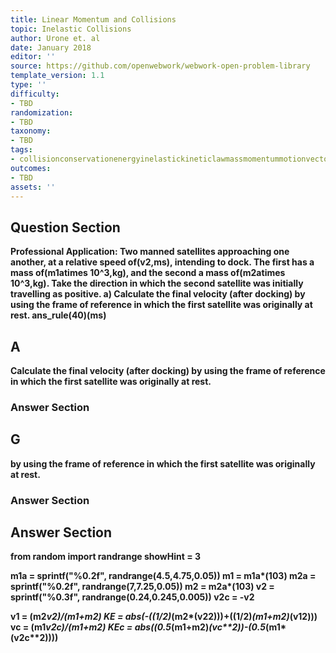 ```yaml
---
title: Linear Momentum and Collisions
topic: Inelastic Collisions
author: Urone et. al
date: January 2018
editor: ''
source: https://github.com/openwebwork/webwork-open-problem-library
template_version: 1.1
type: ''
difficulty:
- TBD
randomization:
- TBD
taxonomy:
- TBD
tags:
- collisionconservationenergyinelastickineticlawmassmomentummotionvectorvelocity
outcomes:
- TBD
assets: ''
---
```


## Question Section 

<b>
<b>Professional Application:<b> Two manned satellites approaching one another, at a relative speed of(v2,ms), intending to dock. The first has a mass of(m1atimes 10^3,kg), and the second a mass of(m2atimes 10^3,kg). 
Take the direction in which the second satellite was initially travelling as positive.
a) Calculate the final velocity (after docking) by using the frame of reference in which the first satellite was originally at rest. 
ans_rule(40)(ms)

## A
Calculate the final velocity (after docking) by using the frame of reference in which the first satellite was originally at rest. 
### Answer Section
## G
by using the frame of reference in which the first satellite was originally at rest. 
### Answer Section


## Answer Section

from random import randrange
showHint = 3

m1a = sprintf("%0.2f", randrange(4.5,4.75,0.05))
m1 = m1a*(10**3)
m2a = sprintf("%0.2f", randrange(7,7.25,0.05))
m2 = m2a*(10**3)
v2 = sprintf("%0.3f", randrange(0.24,0.245,0.005))
v2c = -v2

v1 = (m2*v2)/(m1+m2)
KE = abs(-((1/2)*(m2*(v2**2)))+((1/2)*(m1+m2)*(v1**2)))
vc = (m1*v2c)/(m1+m2)
KEc = abs((0.5*(m1+m2)*(vc**2))-(0.5*(m1*(v2c**2))))